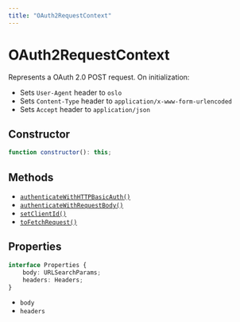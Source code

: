 ```yaml
---
title: "OAuth2RequestContext"
---
```


# OAuth2RequestContext

Represents a OAuth 2.0 POST request. On initialization:

- Sets `User-Agent` header to `oslo`
- Sets `Content-Type` header to `application/x-www-form-urlencoded`
- Sets `Accept` header to `application/json`

## Constructor

```ts
function constructor(): this;
```

## Methods

- [`authenticateWithHTTPBasicAuth()`](/reference/main/OAuth2RequestContext/authenticateWithHTTPBasicAuth)
- [`authenticateWithRequestBody()`](/reference/main/OAuth2RequestContext/authenticateWithRequestBody)
- [`setClientId()`](/reference/main/OAuth2RequestContext/setClientId)
- [`toFetchRequest()`](/reference/main/OAuth2RequestContext/toFetchRequest)

## Properties

```ts
interface Properties {
	body: URLSearchParams;
	headers: Headers;
}
```

- `body`
- `headers`
